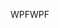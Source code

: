 <span data-ttu-id="41ba7-101">WPF</span><span class="sxs-lookup"><span data-stu-id="41ba7-101">WPF</span></span>